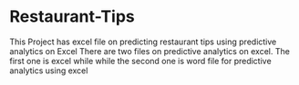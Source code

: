 # Restaurant-Tips
This Project has excel file on predicting restaurant tips using predictive analytics on Excel
There are two files on predictive analytics on excel. The first one is excel while while the second one is word file for predictive analytics using excel
